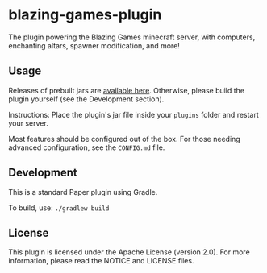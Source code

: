 # blazing-games-plugin

The plugin powering the Blazing Games minecraft server, with computers, enchanting altars, spawner modification, and more!

## Usage

Releases of prebuilt jars are [available here](https://git.ivycollective.dev/ivycollective/blazing-games-plugin/releases). Otherwise, please build the plugin yourself (see the Development section).

Instructions: Place the plugin's jar file inside your `plugins` folder and restart your server.

Most features should be configured out of the box. For those needing advanced configuration, see the `CONFIG.md` file.

## Development

This is a standard Paper plugin using Gradle.

To build, use: `./gradlew build`

## License

This plugin is licensed under the Apache License (version 2.0). For more information, please read the NOTICE and LICENSE files.

